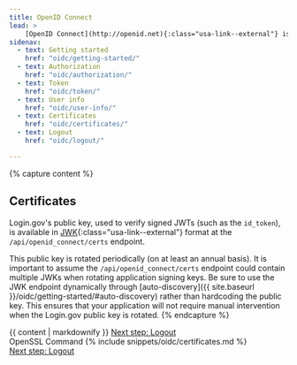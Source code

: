```yaml
---
title: OpenID Connect
lead: >
    [OpenID Connect](http://openid.net){:class="usa-link--external"} is a simple identity layer built on top of the OAuth 2.0 protocol. Login.gov supports [version 1.0](http://openid.net/specs/openid-connect-core-1_0.html){:class="usa-link--external"} of the specification and conforms to the [iGov Profile](https://openid.net/wg/igov){:class="usa-link--external"}.
sidenav:
  - text: Getting started
    href: "oidc/getting-started/"
  - text: Authorization
    href: "oidc/authorization/"
  - text: Token
    href: "oidc/token/"
  - text: User info
    href: "oidc/user-info/"
  - text: Certificates
    href: "oidc/certificates/"
  - text: Logout
    href: "oidc/logout/"

---
```


{% capture content %}
## Certificates

Login.gov's public key, used to verify signed JWTs (such as the `id_token`), is available in [JWK](https://tools.ietf.org/html/rfc7517){:class="usa-link--external"} format at the `/api/openid_connect/certs` endpoint. 

This public key is rotated periodically (on at least an annual basis). It is important to assume the `/api/openid_connect/certs` endpoint could contain multiple JWKs when rotating application signing keys. Be sure to use the JWK endpoint dynamically through [auto-discovery]({{ site.baseurl }}/oidc/getting-started/#auto-discovery) rather than hardcoding the public key. This ensures that your application will not require manual intervention when the Login.gov public key is rotated.
{% endcapture %}

<div class="grid-row grid-gap">
  <div class="desktop:grid-col-8 mobile:grid-col-full">
    {{ content | markdownify }}
     <a href="{{ site.baseurl }}/oidc/logout/" class="usa-link margin-top-4 mobile:display-none desktop:display-block">Next step: Logout</a>
  </div>
    <div class="usa-layout-docs__main code-snippet-column desktop:grid-col-4">
      <section id="pkce" class="code-snippet-section">
        <span class="code-button code-button__selected margin-left-2">OpenSSL Command</span>
          {% include snippets/oidc/certificates.md %}
      </section>
    </div>
      <a href="{{ site.baseurl }}/oidc/logout/" class="usa-link mobile:display-block desktop:display-none margin-top-2">Next step: Logout</a>
</div>